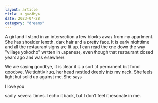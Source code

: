 ```yaml
---
layout: article
title: a goodbye
date: 2023-07-28
category: "dreams"
---
```


A girl and I stand in an intersection a few blocks away from my apartment. She has shoulder length, dark hair and a pretty face.
It is early nighttime and all the restaurant signs are lit up. I can read the one down the way "village yokocho" written in Japanese, even though that restaurant closed years ago and was elsewhere.

We are saying goodbye, it is clear it is a sort of permanent but fond goodbye. We tightly hug, her head nestled deeply into my neck. She feels light but solid up against me.
She says

I love you

sadly, several times.
I echo it back, but I don't feel it resonate in me.